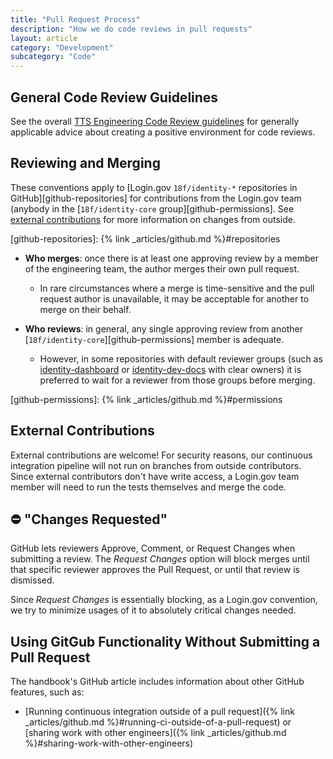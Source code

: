 ```yaml
---
title: "Pull Request Process"
description: "How we do code reviews in pull requests"
layout: article
category: "Development"
subcategory: "Code"
---
```


## General Code Review Guidelines

See the overall [TTS Engineering Code Review guidelines](https://engineering.18f.gov/code-review/) for
generally applicable advice about creating a positive environment for code reviews.

## Reviewing and Merging

These conventions apply to [Login.gov `18f/identity-*` repositories in GitHub][github-repositories]
for contributions from the Login.gov team (anybody in the
[`18f/identity-core` group][github-permissions]. See
[external contributions](#external-contributions) for more information on
changes from outside.

[github-repositories]: {% link _articles/github.md %}#repositories

- **Who merges**: once there is at least one approving review by a member of
  the engineering team, the author merges their own pull request.

  - In rare circumstances where a merge is time-sensitive and the pull request
    author is unavailable, it may be acceptable for another to merge on their
    behalf.

- **Who reviews**: in general, any single approving review from another
  [`18f/identity-core`][github-permissions] member is adequate.

  - However, in some repositories with default reviewer groups
    (such as [identity-dashboard](https://github.com/18f/identity-dashboard) or
    [identity-dev-docs](https://github.com/GSA-TTS/identity-dev-docs) with clear
    owners) it is preferred to wait for a reviewer from those groups before
    merging.

[github-permissions]: {% link _articles/github.md %}#permissions

## External Contributions

External contributions are welcome! For security reasons, our continuous
integration pipeline will not run on branches from outside contributors.
Since external contributors don't have write access, a Login.gov team
member will need to run the tests themselves and merge the code.

## ⛔️ "Changes Requested"

GitHub lets reviewers Approve, Comment, or Request Changes when submitting a review.
The *Request Changes* option will block merges until that specific reviewer approves the
Pull Request, or until that review is dismissed.

Since *Request Changes* is essentially blocking, as a Login.gov convention, we try to
minimize usages of it to absolutely critical changes needed.

## Using GitGub Functionality Without Submitting a Pull Request

The handbook's GitHub article includes information about other GitHub features, such as:

- [Running continuous integration outside of a pull request]({% link _articles/github.md %}#running-ci-outside-of-a-pull-request) or [sharing work with other engineers]({% link _articles/github.md %}#sharing-work-with-other-engineers)
